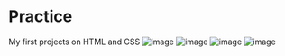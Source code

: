 # Practice
My first projects on HTML and CSS
![image](https://user-images.githubusercontent.com/101275024/164002992-3b6b3272-a4e5-4726-9a61-7564ccfebba4.png)
![image](https://user-images.githubusercontent.com/101275024/164003069-5432f521-7637-4705-9bef-d03892011359.png)
![image](https://user-images.githubusercontent.com/101275024/164003143-17a39298-b88d-4fcf-8199-8e760a8bf151.png)
![image](https://user-images.githubusercontent.com/101275024/164003236-5c904b61-dd4d-448a-967e-7e9d21e7a5bd.png)
